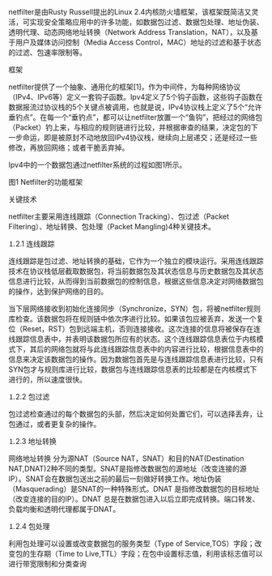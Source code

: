 netfilter是由Rusty Russell提出的Linux 2.4内核防火墙框架，该框架既简洁又灵活，可实现安全策略应用中的许多功能，如数据包过滤、数据包处理、地址伪装、透明代理、动态网络地址转换（Network Address Translation，NAT），以及基于用户及媒体访问控制（Media Access Control，MAC）地址的过滤和基于状态的过滤、包速率限制等。

框架

netfilter提供了一个抽象、通用化的框架\[1\]，作为中间件，为每种网络协议（IPv4、IPv6等）定义一套钩子函数。Ipv4定义了5个钩子函数，这些钩子函数在数据报流过协议栈的5个关键点被调用，也就是说，IPv4协议栈上定义了5个“允许垂钓点”。在每一个“垂钓点”，都可以让netfilter放置一个“鱼钩”，把经过的网络包（Packet）钓上来，与相应的规则链进行比较，并根据审查的结果，决定包的下一步命运，即是被原封不动地放回IPv4协议栈，继续向上层递交；还是经过一些修改，再放回网络；或者干脆丢弃掉。

Ipv4中的一个数据包通过netfilter系统的过程如图1所示。

图1 Netfilter的功能框架

关键技术

netfilter主要采用连线跟踪（Connection Tracking）、包过滤（Packet Filtering）、地址转换、包处理（Packet Mangling\)4种关键技术。

⒈2.1 连线跟踪

连线跟踪是包过滤、地址转换的基础，它作为一个独立的模块运行。采用连线跟踪技术在协议栈低层截取数据包，将当前数据包及其状态信息与历史数据包及其状态信息进行比较，从而得到当前数据包的控制信息，根据这些信息决定对网络数据包的操作，达到保护网络的目的。

当下层网络接收到初始化连接同步（Synchronize，SYN）包，将被netfilter规则库检查。该数据包将在规则链中依次序进行比较。如果该包应被丢弃，发送一个复位（Reset，RST）包到远端主机，否则连接接收。这次连接的信息将被保存在连线跟踪信息表中，并表明该数据包所应有的状态。这个连线跟踪信息表位于内核模式下，其后的网络包就将与此连线跟踪信息表中的内容进行比较，根据信息表中的信息来决定该数据包的操作。因为数据包首先是与连线跟踪信息表进行比较，只有SYN包才与规则库进行比较，数据包与连线跟踪信息表的比较都是在内核模式下进行的，所以速度很快。

⒈2.2 包过滤

包过滤检查通过的每个数据包的头部，然后决定如何处置它们，可以选择丢弃，让包通过，或者更复杂的操作。

⒈2.3 地址转换

网络地址转换 分为源NAT（Source NAT，SNAT）和目的NAT\(Destination NAT,DNAT\)2种不同的类型。SNAT是指修改数据包的源地址（改变连接的源IP）。SNAT会在数据包送出之前的最后一刻做好转换工作。地址伪装（Masquerading）是SNAT的一种特殊形式。DNAT 是指修改数据包的目标地址（改变连接的目的IP）。DNAT 总是在数据包进入以后立即完成转换。端口转发、负载均衡和透明代理都属于DNAT。

⒈2.4 包处理

利用包处理可以设置或改变数据包的服务类型（Type of Service,TOS）字段；改变包的生存期（Time to Live,TTL）字段；在包中设置标志值，利用该标志值可以进行带宽限制和分类查询

